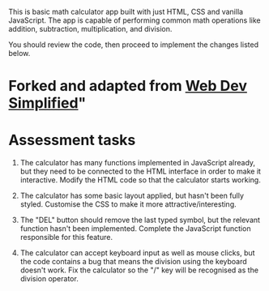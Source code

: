 This is basic math calculator app built with just HTML, CSS and vanilla JavaScript. The app is capable of performing common math operations like addition, subtraction, multiplication, and division.

You should review the code, then proceed to implement the changes listed below.

Forked and adapted from [Web Dev Simplified](https://github.com/WebDevSimplified)"
=======
# Assessment tasks

1. The calculator has many functions implemented in JavaScript already, but they need to be connected to the HTML interface in order to make it interactive. Modify the HTML code so that the calculator starts working.

1. The calculator has some basic layout applied, but hasn't been fully styled. Customise the CSS to make it more attractive/interesting.

1. The "DEL" button should remove the last typed symbol, but the relevant function hasn't been implemented. Complete the JavaScript function responsible for this feature.

1. The calculator can accept keyboard input as well as mouse clicks, but the code contains a bug that means the division using the keyboard doesn't work. Fix the calculator so the "/" key will be recognised as the division operator.

